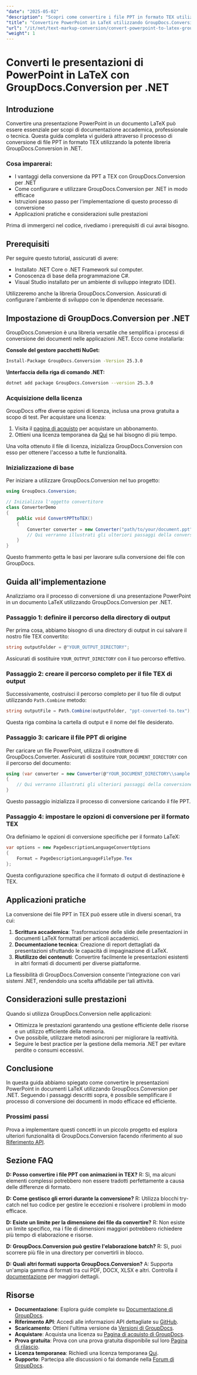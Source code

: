 ```yaml
---
"date": "2025-05-02"
"description": "Scopri come convertire i file PPT in formato TEX utilizzando GroupDocs.Conversion per .NET. Questa guida fornisce istruzioni dettagliate e best practice per una conversione fluida dei documenti."
"title": "Convertire PowerPoint in LaTeX utilizzando GroupDocs.Conversion per .NET&#58; una guida passo passo"
"url": "/it/net/text-markup-conversion/convert-powerpoint-to-latex-groupdocs-dotnet/"
"weight": 1
---
```


# Converti le presentazioni di PowerPoint in LaTeX con GroupDocs.Conversion per .NET

## Introduzione

Convertire una presentazione PowerPoint in un documento LaTeX può essere essenziale per scopi di documentazione accademica, professionale o tecnica. Questa guida completa vi guiderà attraverso il processo di conversione di file PPT in formato TEX utilizzando la potente libreria GroupDocs.Conversion in .NET.

### Cosa imparerai:
- I vantaggi della conversione da PPT a TEX con GroupDocs.Conversion per .NET
- Come configurare e utilizzare GroupDocs.Conversion per .NET in modo efficace
- Istruzioni passo passo per l'implementazione di questo processo di conversione
- Applicazioni pratiche e considerazioni sulle prestazioni

Prima di immergerci nel codice, rivediamo i prerequisiti di cui avrai bisogno.

## Prerequisiti

Per seguire questo tutorial, assicurati di avere:

- Installato .NET Core o .NET Framework sul computer.
- Conoscenza di base della programmazione C#.
- Visual Studio installato per un ambiente di sviluppo integrato (IDE).

Utilizzeremo anche la libreria GroupDocs.Conversion. Assicurati di configurare l'ambiente di sviluppo con le dipendenze necessarie.

## Impostazione di GroupDocs.Conversion per .NET

GroupDocs.Conversion è una libreria versatile che semplifica i processi di conversione dei documenti nelle applicazioni .NET. Ecco come installarla:

**Console del gestore pacchetti NuGet:**
```bash
Install-Package GroupDocs.Conversion -Version 25.3.0
```

**\Interfaccia della riga di comando .NET:**
```bash
dotnet add package GroupDocs.Conversion --version 25.3.0
```

### Acquisizione della licenza

GroupDocs offre diverse opzioni di licenza, inclusa una prova gratuita a scopo di test. Per acquistare una licenza:

1. Visita il [pagina di acquisto](https://purchase.groupdocs.com/buy) per acquistare un abbonamento.
2. Ottieni una licenza temporanea da [Qui](https://purchase.groupdocs.com/temporary-license/) se hai bisogno di più tempo.

Una volta ottenuto il file di licenza, inizializza GroupDocs.Conversion con esso per ottenere l'accesso a tutte le funzionalità.

### Inizializzazione di base

Per iniziare a utilizzare GroupDocs.Conversion nel tuo progetto:

```csharp
using GroupDocs.Conversion;

// Inizializza l'oggetto convertitore
class ConverterDemo
{
    public void ConvertPPTtoTEX()
    {
        Converter converter = new Converter("path/to/your/document.ppt");
        // Qui verranno illustrati gli ulteriori passaggi della conversione.
    }
}
```

Questo frammento getta le basi per lavorare sulla conversione dei file con GroupDocs.

## Guida all'implementazione

Analizziamo ora il processo di conversione di una presentazione PowerPoint in un documento LaTeX utilizzando GroupDocs.Conversion per .NET.

### Passaggio 1: definire il percorso della directory di output

Per prima cosa, abbiamo bisogno di una directory di output in cui salvare il nostro file TEX convertito:

```csharp
string outputFolder = @"YOUR_OUTPUT_DIRECTORY";
```

Assicurati di sostituire `YOUR_OUTPUT_DIRECTORY` con il tuo percorso effettivo.

### Passaggio 2: creare il percorso completo per il file TEX di output

Successivamente, costruisci il percorso completo per il tuo file di output utilizzando `Path.Combine` metodo:

```csharp
string outputFile = Path.Combine(outputFolder, "ppt-converted-to.tex");
```

Questa riga combina la cartella di output e il nome del file desiderato.

### Passaggio 3: caricare il file PPT di origine

Per caricare un file PowerPoint, utilizza il costruttore di GroupDocs.Converter. Assicurati di sostituire `YOUR_DOCUMENT_DIRECTORY` con il percorso del documento:

```csharp
using (var converter = new Converter(@"YOUR_DOCUMENT_DIRECTORY\\sample.ppt"))
{
    // Qui verranno illustrati gli ulteriori passaggi della conversione.
}
```

Questo passaggio inizializza il processo di conversione caricando il file PPT.

### Passaggio 4: impostare le opzioni di conversione per il formato TEX

Ora definiamo le opzioni di conversione specifiche per il formato LaTeX:

```csharp
var options = new PageDescriptionLanguageConvertOptions
{
    Format = PageDescriptionLanguageFileType.Tex
};
```

Questa configurazione specifica che il formato di output di destinazione è TEX.

## Applicazioni pratiche

La conversione dei file PPT in TEX può essere utile in diversi scenari, tra cui:

1. **Scrittura accademica**: Trasformazione delle slide delle presentazioni in documenti LaTeX formattati per articoli accademici.
2. **Documentazione tecnica**: Creazione di report dettagliati da presentazioni sfruttando le capacità di impaginazione di LaTeX.
3. **Riutilizzo dei contenuti**: Convertire facilmente le presentazioni esistenti in altri formati di documenti per diverse piattaforme.

La flessibilità di GroupDocs.Conversion consente l'integrazione con vari sistemi .NET, rendendolo una scelta affidabile per tali attività.

## Considerazioni sulle prestazioni

Quando si utilizza GroupDocs.Conversion nelle applicazioni:

- Ottimizza le prestazioni garantendo una gestione efficiente delle risorse e un utilizzo efficiente della memoria.
- Ove possibile, utilizzare metodi asincroni per migliorare la reattività.
- Seguire le best practice per la gestione della memoria .NET per evitare perdite o consumi eccessivi.

## Conclusione

In questa guida abbiamo spiegato come convertire le presentazioni PowerPoint in documenti LaTeX utilizzando GroupDocs.Conversion per .NET. Seguendo i passaggi descritti sopra, è possibile semplificare il processo di conversione dei documenti in modo efficace ed efficiente.

### Prossimi passi
Prova a implementare questi concetti in un piccolo progetto ed esplora ulteriori funzionalità di GroupDocs.Conversion facendo riferimento al suo [Riferimento API](https://reference.groupdocs.com/conversion/net/).

## Sezione FAQ

**D: Posso convertire i file PPT con animazioni in TEX?**
R: Sì, ma alcuni elementi complessi potrebbero non essere tradotti perfettamente a causa delle differenze di formato.

**D: Come gestisco gli errori durante la conversione?**
R: Utilizza blocchi try-catch nel tuo codice per gestire le eccezioni e risolvere i problemi in modo efficace.

**D: Esiste un limite per la dimensione dei file da convertire?**
R: Non esiste un limite specifico, ma i file di dimensioni maggiori potrebbero richiedere più tempo di elaborazione e risorse.

**D: GroupDocs.Conversion può gestire l'elaborazione batch?**
R: Sì, puoi scorrere più file in una directory per convertirli in blocco.

**D: Quali altri formati supporta GroupDocs.Conversion?**
A: Supporta un'ampia gamma di formati tra cui PDF, DOCX, XLSX e altri. Controlla il [documentazione](https://docs.groupdocs.com/conversion/net/) per maggiori dettagli.

## Risorse
- **Documentazione**: Esplora guide complete su [Documentazione di GroupDocs](https://docs.groupdocs.com/conversion/net/).
- **Riferimento API**: Accedi alle informazioni API dettagliate su [GitHub](https://reference.groupdocs.com/conversion/net/).
- **Scaricamento**: Ottieni l'ultima versione da [Versioni di GroupDocs](https://releases.groupdocs.com/conversion/net/).
- **Acquistare**: Acquista una licenza su [Pagina di acquisto di GroupDocs](https://purchase.groupdocs.com/buy).
- **Prova gratuita**: Prova con una prova gratuita disponibile sul loro [Pagina di rilascio](https://releases.groupdocs.com/conversion/net/).
- **Licenza temporanea**: Richiedi una licenza temporanea [Qui](https://purchase.groupdocs.com/temporary-license/).
- **Supporto**: Partecipa alle discussioni o fai domande nella [Forum di GroupDocs](https://forum.groupdocs.com/c/conversion/10).